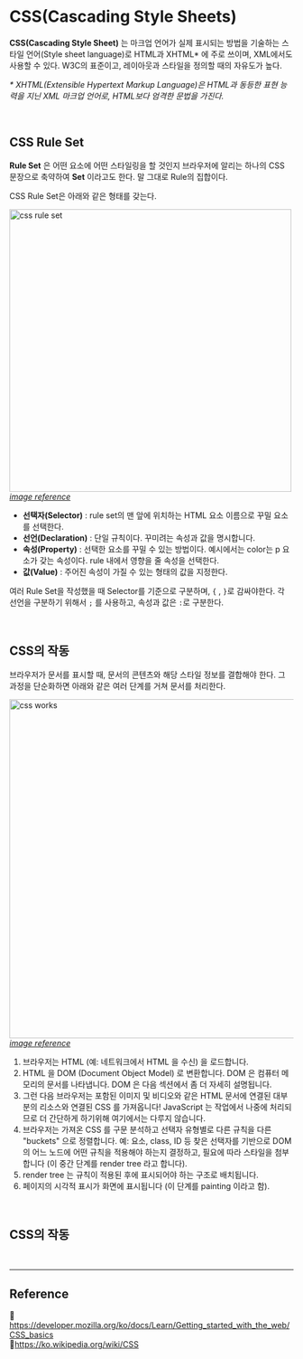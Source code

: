 # CSS(Cascading Style Sheets)

**CSS(Cascading Style Sheet)** 는 마크업 언어가 실제 표시되는 방법을 기술하는 스타일 언어(Style sheet language)로 HTML과 XHTML\* 에 주로 쓰이며, XML에서도 사용할 수 있다. W3C의 표준이고, 레이아웃과 스타일을 정의할 때의 자유도가 높다.

_\* XHTML(Extensible Hypertext Markup Language)은 HTML과 동등한 표현 능력을 지닌 XML 마크업 언어로, HTML보다 엄격한 문법을 가진다._

<br/>

## CSS Rule Set

**Rule Set** 은 어떤 요소에 어떤 스타일링을 할 것인지 브라우저에 알리는 하나의 CSS 문장으로 축약하여 **Set** 이라고도 한다. 말 그대로 Rule의 집합이다.

CSS Rule Set은 아래와 같은 형태를 갖는다.

<img src="https://user-images.githubusercontent.com/66757141/211836370-9f61a231-2988-42e0-8891-9bd827198877.png" alt="css rule set" width="500px" /><br/>
_[image reference](https://puzzleweb.ru/en/css/1_css_syntax.php)_

- **선택자(Selector)** : rule set의 맨 앞에 위치하는 HTML 요소 이름으로 꾸밀 요소를 선택한다.
- **선언(Declaration)** : 단일 규칙이다. 꾸미려는 속성과 값을 명시합니다.
- **속성(Property)** : 선택한 요소를 꾸밀 수 있는 방법이다. 예시에서는 color는 p 요소가 갖는 속성이다. rule 내에서 영향을 줄 속성을 선택한다.
- **값(Value)** : 주어진 속성이 가질 수 있는 형태의 값을 지정한다.

여러 Rule Set을 작성했을 때 Selector를 기준으로 구분하며, `{` , `}`로 감싸야한다. 각 선언을 구분하기 위해서 `;` 를 사용하고, 속성과 값은 `:`로 구분한다.

<br/>

## CSS의 작동

브라우저가 문서를 표시할 때, 문서의 콘텐츠와 해당 스타일 정보를 결합해야 한다. 그 과정을 단순화하면 아래와 같은 여러 단계를 거쳐 문서를 처리한다.

<img src="https://user-images.githubusercontent.com/66757141/211836326-4fb32b83-5d75-472c-b297-34fb9e44d32d.svg" alt="css works" width="600px" /><br/>
_[image reference](https://puzzleweb.ru/en/css/1_css_syntax.php)_

1. 브라우저는 HTML (예: 네트워크에서 HTML 을 수신) 을 로드합니다.
2. HTML 을 DOM (Document Object Model) 로 변환합니다. DOM 은 컴퓨터 메모리의 문서를 나타냅니다. DOM 은 다음 섹션에서 좀 더 자세히 설명됩니다.
3. 그런 다음 브라우저는 포함된 이미지 및 비디오와 같은 HTML 문서에 연결된 대부분의 리소스와 연결된 CSS 를 가져옵니다! JavaScript 는 작업에서 나중에 처리되므로 더 간단하게 하기위해 여기에서는 다루지 않습니다.
4. 브라우저는 가져온 CSS 를 구문 분석하고 선택자 유형별로 다른 규칙을 다른 "buckets" 으로 정렬합니다. 예: 요소, class, ID 등 찾은 선택자를 기반으로 DOM 의 어느 노드에 어떤 규칙을 적용해야 하는지 결정하고, 필요에 따라 스타일을 첨부합니다 (이 중간 단계를 render tree 라고 합니다).
5. render tree 는 규칙이 적용된 후에 표시되어야 하는 구조로 배치됩니다.
6. 페이지의 시각적 표시가 화면에 표시됩니다 (이 단계를 painting 이라고 함).

<br/>

## CSS의 작동

<br/>

---

## Reference

📄https://developer.mozilla.org/ko/docs/Learn/Getting_started_with_the_web/CSS_basics  
📄https://ko.wikipedia.org/wiki/CSS
